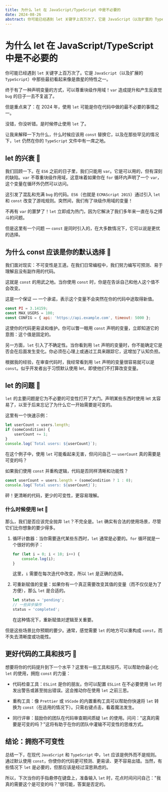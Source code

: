 ```yaml
---
title: 为什么 let 在 JavaScript/TypeScript 中是不必要的
date: 2024-08-26
abstract: 你可能已经遇到 let 关键字上百万次了。它是 JavaScript（以及扩展的 TypeScript）中那些最初看起来像是救星的特性之一。
---
```


# 为什么 let 在 JavaScript/TypeScript 中是不必要的

你可能已经遇到 `let` 关键字上百万次了。它是 `JavaScript`（以及扩展的 `TypeScript`）中那些最初看起来像是救星的特性之一。

终于有了一种声明变量的方式，可以尊重块级作用域！`var` 造成提升和产生反直觉 `bug` 的日子一去不复返了。

但是重点来了：在 2024 年，使用 `let` 可能是你在代码中做的最不必要的事情之一。

没错，你没听错。是时候停止使用 `let` 了。

让我来解释一下为什么，什么时候应该用 `const` 替换它，以及在那些罕见的情况下，`let` 仍然在你的 `TypeScript` 文件中有一席之地。

## let 的兴衰 🐑

我们回顾一下。在 `ES6` 之前的日子里，我们只能用 `var`。它是可以用的，但有深刻的缺陷。`var` 不尊重块级作用域，这意味着如果你在 `for` 循环内声明了一个 `var`，这个变量在循环外仍然可以访问。

这引发了混乱和充满 `bug` 的代码。`ES6`（也就是 `ECMAScript 2015`）通过引入 `let` 和 `const` 改变了游戏规则。突然间，我们有了块级作用域的变量！

不再有 `var` 的噩梦了！`let` 立即成为热门，因为它解决了我们多年来一直在与之搏斗的问题。

但是这里有一个问题 — `const` 是同时引入的，在大多数情况下，它可以说是更优的选择。

## 为什么 const 应该是你的默认选择 🐠

我们面对现实：不可变性是王道。在我们日常编程中，我们努力编写可预测、易于理解且没有副作用的代码。

这就是 `const` 的用武之地。当你使用 `const` 时，你是在告诉自己和他人这个值不会改变。

这是一个保证 — 一个承诺，表示这个变量不会突然在你的代码中途取得新值。

```javascript
const PI = 3.14159;
const MAX_USERS = 100;
const CONFIG = { api: 'https://api.example.com', timeout: 5000 };
```

这使你的代码更易读和维护。你可以瞥一眼用 `const` 声明的变量，立即知道它的意图：这个值是固定的。

另一方面，`let` 引入了不确定性。当你看到用 `let` 声明的变量时，你不能确定它是否会在后面发生变化。你必须在心理上或通过工具来跟踪它，这增加了认知负担。

根据我的经验，在审查代码时，我经常看到用 `let` 声明的变量很容易就可以是 `const`。似乎开发者出于习惯默认使用 let，即使他们不打算改变变量。

## let 的问题 🐲

`let` 的主要问题是它为不必要的可变性打开了大门。声明某些东西时使用 let 太容易了，以至于后来忘记了为什么它一开始需要是可变的。

这里有一个快速示例：

```javascript
let userCount = users.length;
if (someCondition) {
    userCount += 1;
}
console.log(`Total users: ${userCount}`);
```

在这个例子中，使用 `let` 可能看起来无害，但问问自己 — `userCount` 真的需要是可变的吗？

如果我们使用 `const` 并重构逻辑，代码是否同样清晰和功能性？

```javascript
const userCount = users.length + (someCondition ? 1 : 0);
console.log(`Total users: ${userCount}`);
```

砰！更清晰的代码，更少的可变性，更容易理解。

### 什么时候使用 let 🎒

那么，我们是否应该完全抛弃 `let`？不完全是。`let` 确实有合法的使用场景，尽管它们比你想象的要少得多。

1. 循环计数器：当你需要迭代某些东西时，`let` 通常是必要的。`for` 循环就是一个很好的例子：

    ```javascript
    for (let i = 0; i < 10; i++) {
        console.log(i);
    }
    ```
    
    这里，`i` 需要在每次迭代中改变，所以 `let` 是正确的选择。

2. 可重新赋值的变量：如果你有一个真正需要改变其值的变量（而不仅仅是为了方便），那么 `let` 是合适的。

    ```javascript
    let status = 'pending';
    // 一些异步操作
    status = 'completed';
    ```
    
    在这种情况下，重新赋值对逻辑至关重要。

但是这些场景比你预期的要少。通常，感觉需要 `let` 的地方可以重构成 `const`，而不失去清晰度或功能性。

## 更好代码的工具和技巧 🎥

想要将你的代码提升到下一个水平？这里有一些工具和技巧，可以帮助你最小化 `let` 的使用，拥抱 `const` 的力量：

- 代码检查工具：`ESLint` 是你的朋友。你可以配置 `ESLint` 在不必要使用 `let` 时发出警告或甚至抛出错误。这会推动你在使用 `let` 之前三思。

- 重构工具：像 `Prettier` 或 `VSCode` 的内置重构工具可以帮助你快速将 `let` 转换为 `const`（在适用的情况下）。只需右键点击，看着魔法发生。

- 同行评审：鼓励你的团队在代码审查期间质疑 `let` 的使用。问问："这真的需要是可变的吗？"这将有助于在你的团队中灌输不可变性的思维方式。

## 结论：拥抱不可变性

总结一下，在现代 `JavaScript` 和 `TypeScript` 中，`let` 应该是例外而不是规则。通过默认使用 `const`，你使你的代码更可预测、更易读、更不容易出错。当然，有些情况下 `let` 是必要的，但那应该是经过深思熟虑的。

所以，下次当你的手指悬停在键盘上，准备输入 `let` 时，花点时间问问自己："我真的需要这个是可变的吗？"很可能，答案是否定的。
